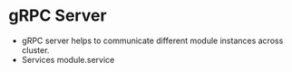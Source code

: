# gRPC Server

* gRPC server helps to communicate different module instances across cluster.
* Services module.service
